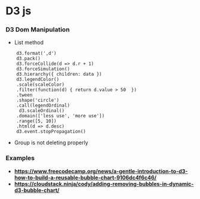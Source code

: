 # D3 js
### D3 Dom Manipulation
 - List method
```
    d3.format(',d')
    d3.pack()
    d3.forceCollide(d => d.r + 1)
    d3.forceSimulation()
    d3.hierarchy({ children: data })
    d3.legendColor()
    .scale(scaleColor)
    .filter(function(d) { return d.value > 50  })
    .tween
    .shape('circle')
    .call(legendOrdinal)
     d3.scaleOrdinal()
    .domain(['less use', 'more use'])
    .range([5, 10])
    .html(d => d.desc)
    d3.event.stopPropagation()
```


 - Group is not deleting properly 


### Examples
 - __https://www.freecodecamp.org/news/a-gentle-introduction-to-d3-how-to-build-a-reusable-bubble-chart-9106dc4f6c46/__
 - __https://cloudstack.ninja/cody/adding-removing-bubbles-in-dynamic-d3-bubble-chart/__
